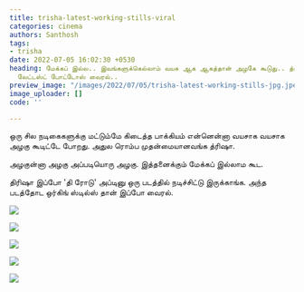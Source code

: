```yaml
---
title: trisha-latest-working-stills-viral
categories: cinema
authors: Santhosh
tags:
- trisha
date: 2022-07-05 16:02:30 +0530
heading: மேக்கப் இல்ல.. இவங்களுக்கெல்லாம் வயசு ஆக ஆகத்தான் அழகே கூடுது.. த்ரிஷாவின்
  லேட்டஸ்ட் போட்டோஸ் வைரல்..
preview_image: "/images/2022/07/05/trisha-latest-working-stills-jpg.jpeg"
image_uploader: []
code: ''

---
```

ஒரு சில நடிகைகளுக்கு மட்டும்மே கிடைத்த பாக்கியம் என்னென்னா வயசாக வயசாக அழகு கூடிட்டே போறது. அதுல ரொம்ப முதன்மையானவங்க த்ரிஷா.

அழகுன்னா அழகு அப்படியொரு அழகு. இத்தனைக்கும் மேக்கப் இல்லாம கூட.

திரிஷா இப்போ 'தி ரோடு' அப்டினு ஒரு படத்தில் நடிச்சிட்டு இருக்காங்க. அந்த படத்தோட ஒர்கிங் ஸ்டில்ஸ் தான் இப்போ வைரல்.

![](/images/2022/07/05/trisha-latest-the-road-4-jpg.jpeg)

![](/images/2022/07/05/trisha-latest-the-road-2-jpg.jpeg)

![](/images/2022/07/05/trisha-latest-the-road-3-jpg.jpeg)

![](/images/2022/07/05/trisha-latest-the-road-1-jpg.jpeg)

![](/images/2022/07/05/trisha-latest-the-road-5-jpg.jpeg)
